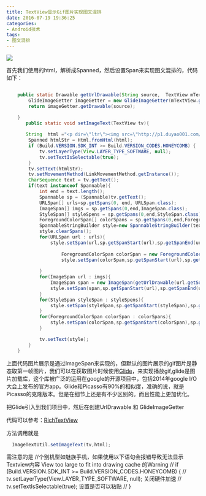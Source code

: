 ```yaml
---
title: TextView显示Gif图片实现图文混排
date: 2016-07-19 19:36:25
categories:
- Android技术
tags:
- 图文混排
---
```


<img src="/img/code.jpg" />

首先我们使用的html，解析成Spanned，然后设置Span来实现图文混排的，代码如下：

```java

    public static Drawable getUrlDrawable(String source,  TextView mTextView) {
        GlideImageGetter imageGetter = new GlideImageGetter(mTextView.getContext(),mTextView);
        return imageGetter.getDrawable(source);

    }
       public static void setImageText(TextView tv){
       
       String  html ="<p dir=\"ltr\"><img src=\"http://p1.duyao001.com/image/article/a838e283f2b5d7cc45487c5fd79f84cb.gif\"><img src=\"http://statics.zhid58.com/Fqr9YXHd20fDOqil4nLAbBhNBw0A\"><br><br><img src=\"http://statics.zhid58.com/FufBg05KGCLypIvrYgjaXnTWySUS\"><br><br>OK咯木木木立刻哦lol额JOJO图谋女女look女女诺克各地测了测理论啃了了乐克乐克人咯咯JOJO图谋木木木木木木女女哦咯口头摸头LED可口女女LED咳咳JOJO咯JOJO咳咳咯科技JOJO扣女哦lol欧诺扣女<a href=\"http://www.taobao.com\">http://www.taobao.com</a> jvjvjvjv jgjvvjjvjce<br><br><img src=\"http://statics.zhid58.com/FkBcKMiLfzGfUpSb0bge4x-gIqWw\"><br></p><br>";
        Spanned htmlStr = Html.fromHtml(html);
        if (Build.VERSION.SDK_INT >= Build.VERSION_CODES.HONEYCOMB) {
            tv.setLayerType(View.LAYER_TYPE_SOFTWARE, null);
            tv.setTextIsSelectable(true);
        }
        tv.setText(htmlStr);
        tv.setMovementMethod(LinkMovementMethod.getInstance());
        CharSequence text = tv.getText();
        if(text instanceof Spannable){
            int end = text.length();
            Spannable sp = (Spannable)tv.getText();
            URLSpan[] urls=sp.getSpans(0, end, URLSpan.class);
            ImageSpan[] imgs = sp.getSpans(0,end,ImageSpan.class);
            StyleSpan[] styleSpens = sp.getSpans(0,end,StyleSpan.class);
            ForegroundColorSpan[] colorSpans = sp.getSpans(0,end,ForegroundColorSpan.class);
            SpannableStringBuilder style=new SpannableStringBuilder(text);
            style.clearSpans();
            for(URLSpan url : urls){
                style.setSpan(url,sp.getSpanStart(url),sp.getSpanEnd(url),Spannable.SPAN_EXCLUSIVE_EXCLUSIVE);
                
                    ForegroundColorSpan colorSpan = new ForegroundColorSpan(Color.parseColor("#FF12ADFA"));
                    style.setSpan(colorSpan,sp.getSpanStart(url),sp.getSpanEnd(url),Spannable.SPAN_EXCLUSIVE_EXCLUSIVE);
                
            }
            for(ImageSpan url : imgs){
                ImageSpan span = new ImageSpan(getUrlDrawable(url.getSource(),tv),url.getSource());
                style.setSpan(span,sp.getSpanStart(url),sp.getSpanEnd(url),Spannable.SPAN_EXCLUSIVE_EXCLUSIVE);
            }
            for(StyleSpan styleSpan : styleSpens){
                style.setSpan(styleSpan,sp.getSpanStart(styleSpan),sp.getSpanEnd(styleSpan),Spannable.SPAN_EXCLUSIVE_EXCLUSIVE);
            }
            for(ForegroundColorSpan colorSpan : colorSpans){
                style.setSpan(colorSpan,sp.getSpanStart(colorSpan),sp.getSpanEnd(colorSpan),Spannable.SPAN_EXCLUSIVE_EXCLUSIVE);
            }

            tv.setText(style);
        }
    }
```

上面代码图片展示是通过ImageSpan来实现的，但默认的图片展示的gif图片是静态取第一帧图片，我们可以在获取图片时候使用[Glide](http)，来实现播放gif,glide是图片加载库，这个库被广泛的运用在google的开源项目中，包括2014年google I/O大会上发布的官方app。Glide和Picasso有90%的相似度，准确的说，就是Picasso的克隆版本。但是在细节上还是有不少区别的。而且性能上更加优化。

把Glide引入到我们项目中，然后在创建UrlDrawable 和 GlideImageGetter

代码可以参考：[RichTextView](https://github.com/CentMeng/RichTextView)

方法调用就是

```java
  ImageTextUtil.setImageText(tv,html);
```


需注意的是
    //个别机型如魅族手机，如果使用以下语句会报错导致无法显示Textview内容 View too large to fit into drawing cache 的Warning
//        if (Build.VERSION.SDK_INT >= Build.VERSION_CODES.HONEYCOMB) {
//            tv.setLayerType(View.LAYER_TYPE_SOFTWARE, null); 关闭硬件加速
//            tv.setTextIsSelectable(true); 设置是否可以粘贴
//        }
